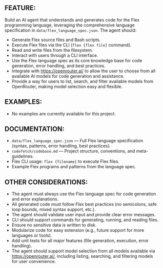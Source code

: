 ## FEATURE:
Build an AI agent that understands and generates code for the Flex programming language, leveraging the comprehensive language specification in `data/flex_language_spec.json`. The agent should:
- Generate Flex source files and Bash scripts.
- Execute Flex files via the CLI (`flex {flex file}` command).
- Read and write files from the filesystem.
- Interact with users through a CLI interface.
- Use the Flex language spec as its core knowledge base for code generation, error handling, and best practices.
- Integrate with https://openrouter.ai/ to allow the user to choose from all available AI models for code generation and assistance.
- Provide a way for users to list, search, and filter available models from OpenRouter, making model selection easy and flexible.

## EXAMPLES:
- No examples are currently available for this project.

## DOCUMENTATION:
- `data/flex_language_spec.json` — Full Flex language specification (syntax, patterns, error handling, best practices).
- `codefetch/codebase.md` — Project structure, conventions, and meta-guidelines.
- Flex CLI usage: `flex {filename}` to execute Flex files.
- Example Flex programs and patterns from the language spec.

## OTHER CONSIDERATIONS:
- The agent must always use the Flex language spec for code generation and error explanations.
- All generated code must follow Flex best practices (no semicolons, safe loop bounds, mixed syntax support, etc.).
- The agent should validate user input and provide clear error messages.
- CLI should support commands for generating, running, and reading files.
- Ensure no sensitive data is written to disk.
- Modularize code for easy extension (e.g., future support for more languages or tools).
- Add unit tests for all major features (file generation, execution, error handling).
- The agent should support model selection from all models available via https://openrouter.ai/, including listing, searching, and filtering models for user convenience.
